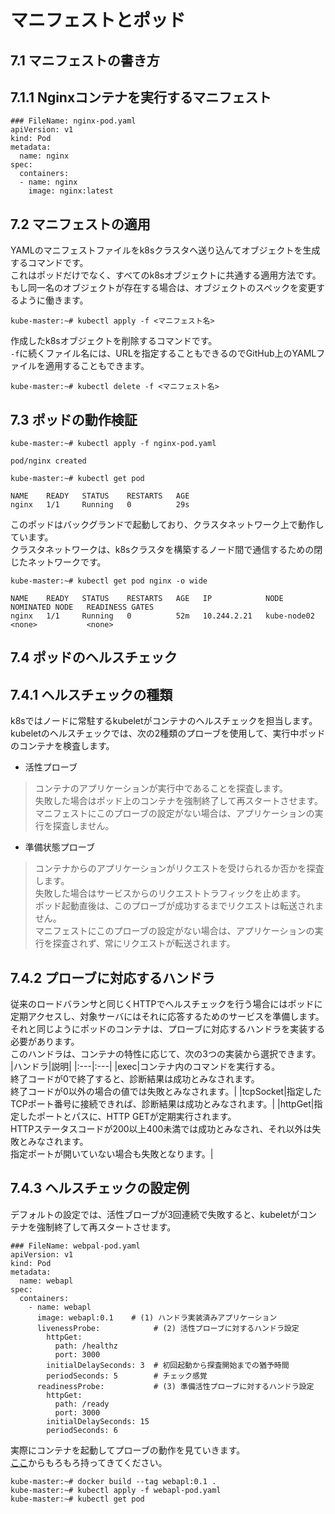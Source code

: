 # マニフェストとポッド
## 7.1 マニフェストの書き方
## 7.1.1 Nginxコンテナを実行するマニフェスト
```
### FileName: nginx-pod.yaml
apiVersion: v1
kind: Pod
metadata:
  name: nginx
spec:
  containers:
  - name: nginx
    image: nginx:latest
```
## 7.2 マニフェストの適用
YAMLのマニフェストファイルをk8sクラスタへ送り込んてオブジェクトを生成するコマンドです。  
これはポッドだけでなく、すべてのk8sオブジェクトに共通する適用方法です。  
もし同一名のオブジェクトが存在する場合は、オブジェクトのスペックを変更するように働きます。
```
kube-master:~# kubectl apply -f <マニフェスト名>
```
作成したk8sオブジェクトを削除するコマンドです。  
`-f`に続くファイル名には、URLを指定することもできるのでGitHub上のYAMLファイルを適用することもできます。
```
kube-master:~# kubectl delete -f <マニフェスト名>
```
## 7.3 ポッドの動作検証
```
kube-master:~# kubectl apply -f nginx-pod.yaml
```
```
pod/nginx created
```
```
kube-master:~# kubectl get pod
```
```
NAME    READY   STATUS    RESTARTS   AGE
nginx   1/1     Running   0          29s
```
このポッドはバックグランドで起動しており、クラスタネットワーク上で動作しています。  
クラスタネットワークは、k8sクラスタを構築するノード間で通信するための閉じたネットワークです。
```
kube-master:~# kubectl get pod nginx -o wide
```
```
NAME    READY   STATUS    RESTARTS   AGE   IP            NODE          NOMINATED NODE   READINESS GATES
nginx   1/1     Running   0          52m   10.244.2.21   kube-node02   <none>           <none>
```
## 7.4 ポッドのヘルスチェック
## 7.4.1 ヘルスチェックの種類
k8sではノードに常駐するkubeletがコンテナのヘルスチェックを担当します。  
kubeletのヘルスチェックでは、次の2種類のプローブを使用して、実行中ポッドのコンテナを検査します。
- 活性プローブ
> コンテナのアプリケーションが実行中であることを探査します。  
> 失敗した場合はポッド上のコンテナを強制終了して再スタートさせます。  
> マニフェストにこのプローブの設定がない場合は、アプリケーションの実行を探査しません。

- 準備状態プローブ
> コンテナからのアプリケーションがリクエストを受けられるか否かを探査します。  
> 失敗した場合はサービスからのリクエストトラフィックを止めます。  
> ポッド起動直後は、このプローブが成功するまでリクエストは転送されません。  
> マニフェストにこのプローブの設定がない場合は、アプリケーションの実行を探査されず、常にリクエストが転送されます。

## 7.4.2 プローブに対応するハンドラ
従来のロードバランサと同じくHTTPでヘルスチェックを行う場合にはポッドに定期アクセスし、対象サーバにはそれに応答するためのサービスを準備します。  
それと同じようにポッドのコンテナは、プローブに対応するハンドラを実装する必要があります。  
このハンドラは、コンテナの特性に応じて、次の3つの実装から選択できます。
|ハンドラ|説明|
|:---|:---|
|exec|コンテナ内のコマンドを実行する。</br>終了コードが0で終了すると、診断結果は成功とみなされます。</br>終了コードが0以外の場合の値では失敗とみなされます。|
|tcpSocket|指定したTCPポート番号に接続できれば、診断結果は成功とみなされます。|
|httpGet|指定したポートとパスに、HTTP GETが定期実行されます。</br>HTTPステータスコードが200以上400未満では成功とみなされ、それ以外は失敗とみなされます。</br>指定ポートが開いていない場合も失敗となります。|

## 7.4.3 ヘルスチェックの設定例
デフォルトの設定では、活性ブローブが3回連続で失敗すると、kubeletがコンテナを強制終了して再スタートさせます。
```
### FileName: webpal-pod.yaml
apiVersion: v1
kind: Pod
metadata:
  name: webapl
spec:
  containers:
    - name: webapl
      image: webapl:0.1    # (1) ハンドラ実装済みアプリケーション
      livenessProbe:            # (2) 活性プローブに対するハンドラ設定
        httpGet:
          path: /healthz
          port: 3000
        initialDelaySeconds: 3  # 初回起動から探査開始までの猶予時間
        periodSeconds: 5        # チェック感覚
      readinessProbe:           # (3) 準備活性プローブに対するハンドラ設定
        httpGet:
          path: /ready
          port: 3000
        initialDelaySeconds: 15
        periodSeconds: 6
```
実際にコンテナを起動してプローブの動作を見ていきます。  
[ここ](https://github.com/takara9/codes_for_lessons/tree/master/step07/hc-probe)からもろもろ持ってきてください。
```
kube-master:~# docker build --tag webapl:0.1 .
kube-master:~# kubectl apply -f webapl-pod.yaml
kube-master:~# kubectl get pod
```
